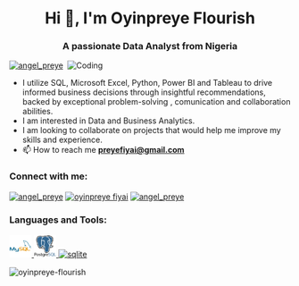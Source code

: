 <h1 align="center">Hi 👋, I'm Oyinpreye Flourish</h1>
<h3 align="center">A passionate Data Analyst from Nigeria</h3>
<img align="right" alt="Coding" width="400" src="https://raw.githubusercontent.com/TheDudeThatCode/TheDudeThatCode/master/Assets/Developer.gif">

<p align="left"> <a href="https://twitter.com/angel_preye" target="blank"><img src="https://img.shields.io/twitter/follow/angel_preye?logo=twitter&style=for-the-badge" alt="angel_preye" /></a> </p>

- I utilize SQL, Microsoft Excel, Python, Power BI and Tableau to drive informed business decisions through insightful recommendations, backed by exceptional problem-solving , comunication and collaboration abilities.
- I am interested in Data and Business Analytics.
- I am looking to collaborate on projects that would help me improve my skills and experience.
- 📫 How to reach me **preyefiyai@gmail.com**


<h3 align="left">Connect with me:</h3>
<p align="left">
<a href="https://twitter.com/angel_preye" target="blank"><img align="center" src="https://raw.githubusercontent.com/rahuldkjain/github-profile-readme-generator/master/src/images/icons/Social/twitter.svg" alt="angel_preye" height="30" width="40" /></a>
<a href="https://linkedin.com/in/oyinpreye fiyai" target="blank"><img align="center" src="https://raw.githubusercontent.com/rahuldkjain/github-profile-readme-generator/master/src/images/icons/Social/linked-in-alt.svg" alt="oyinpreye fiyai" height="30" width="40" /></a>
<a href="https://instagram.com/angel_preye" target="blank"><img align="center" src="https://raw.githubusercontent.com/rahuldkjain/github-profile-readme-generator/master/src/images/icons/Social/instagram.svg" alt="angel_preye" height="30" width="40" /></a>
</p>

<h3 align="left">Languages and Tools:</h3>
<p align="left"> <a href="https://www.mysql.com/" target="_blank" rel="noreferrer"> <img src="https://raw.githubusercontent.com/devicons/devicon/master/icons/mysql/mysql-original-wordmark.svg" alt="mysql" width="40" height="40"/> </a> <a href="https://www.postgresql.org" target="_blank" rel="noreferrer"> <img src="https://raw.githubusercontent.com/devicons/devicon/master/icons/postgresql/postgresql-original-wordmark.svg" alt="postgresql" width="40" height="40"/> </a> <a href="https://www.sqlite.org/" target="_blank" rel="noreferrer"> <img src="https://www.vectorlogo.zone/logos/sqlite/sqlite-icon.svg" alt="sqlite" width="40" height="40"/> </a> </p>

<p><img align="center" src="https://github-readme-stats.vercel.app/api/top-langs?username=oyinpreye-flourish&show_icons=true&locale=en&layout=compact" alt="oyinpreye-flourish" /></p>
